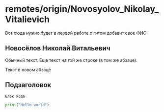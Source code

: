 # remotes/origin/Novosyolov_Nikolay_Vitalievich

Вот сюда нужно будет в первой работе с гитом добавит свое ФИО

## Новосёлов Николай Витальевич

Обычный текст.
Еще текст на той же строке (в том же абзаце).

Текст в новом абзаце

## Подзаголовок

```
Блок кода
```

```python
print("Hello world")
```
